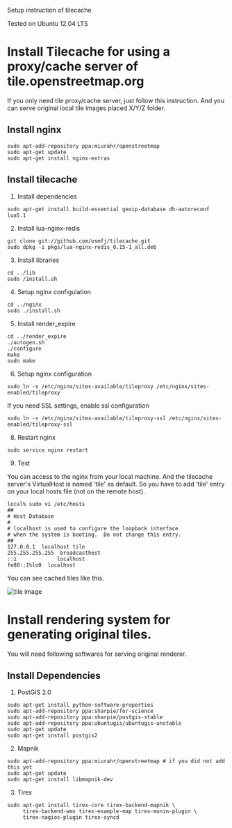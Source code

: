 Setup instruction of tilecache

Tested on Ubuntu 12.04 LTS

# Install Tilecache for using a proxy/cache server of tile.openstreetmap.org

If you only need tile proxy/cache server, just follow this instruction.
And you can serve original local tile images placed X/Y/Z folder.

## Install nginx

```
sudo apt-add-repository ppa:miurahr/openstreetmap
sudo apt-get update
sudo apt-get install nginx-extras
```

## Install tilecache

1. Install dependencies

  ```
  sudo apt-get install build-essential geoip-database dh-autoreconf lua5.1
  ```

2. Install lua-nginx-redis

  ```
  git clone git://github.com/osmfj/tilecache.git
  sudo dpkg -i pkgs/lua-nginx-redis_0.15-1_all.deb
  ```

3. Install libraries

  ```
  cd ../lib
  sudo /install.sh
  ```

4. Setup nginx configulation

  ```
  cd ../nginx
  sudo ./install.sh
  ```

5. Install render_expire

  ```
  cd ../render_expire
  ./autogen.sh
  ./configure
  make
  sudo make
  ```

6. Setup nginx configuration

  ```
  sudo ln -s /etc/nginx/sites-available/tileproxy /etc/nginx/sites-enabled/tileproxy
  ```

  If you need SSL settings, enable ssl configuration

  ```
  sudo ln -s /etc/nginx/sites-available/tileproxy-ssl /etc/nginx/sites-enabled/tileproxy-ssl
  ```

8. Restart nginx

  ```
  sudo service nginx restart
  ```

9. Test

  You can access to the nginx from your local machine. And the tilecache server's VirtualHost is named 'tile' as default. So you have to add 'tile' entry on your local hosts file (not on the remote host).

  ```
  local% sudo vi /etc/hosts
  ##
  # Host Database
  #
  # localhost is used to configure the loopback interface
  # when the system is booting.  Do not change this entry.
  ##
  127.0.0.1  localhost tile
  255.255.255.255  broadcasthost
  ::1             localhost
  fe80::1%lo0  localhost
  ```

  You can see cached tiles like this.

  ![tile image](https://dl.dropbox.com/u/442212/qiita/tilecache_image.png)

# Install rendering system for generating original tiles.

You will need following softwares for serving original renderer.

## Install Dependencies

1. PostGIS 2.0

  ```
  sudo apt-get install python-software-properties
  sudo apt-add-repository ppa:sharpie/for-science
  sudo apt-add-repository ppa:sharpie/postgis-stable
  sudo apt-add-repository ppa:ubuntugis/ubuntugis-unstable
  sudo apt-get update
  sudo apt-get install postgis2
  ```

2. Mapnik

  ```
  sudo apt-add-repository ppa:miurahr/openstreetmap # if you did not add this yet
  sudo apt-get update
  sudo apt-get install libmapnik-dev
  ```

3. Tirex

  ```
  sudo apt-get install tirex-core tirex-backend-mapnik \
       tirex-backend-wms tirex-example-map tirex-munin-plugin \
       tirex-nagios-plugin tirex-syncd
  ```


